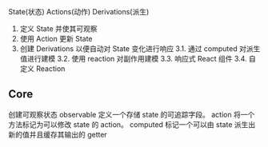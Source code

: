 State(状态)
Actions(动作)
Derivations(派生)


1. 定义 State 并使其可观察
2. 使用 Action 更新 State
3. 创建 Derivations 以便自动对 State 变化进行响应
  3.1. 通过 computed 对派生值进行建模
  3.2. 使用 reaction 对副作用建模
  3.3. 响应式 React 组件
  3.4. 自定义 Reaction

## Core
创建可观察状态
observable 定义一个存储 state 的可追踪字段。
action 将一个方法标记为可以修改 state 的 action。
computed 标记一个可以由 state 派生出新的值并且缓存其输出的 getter